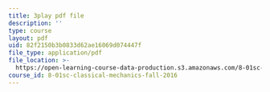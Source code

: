 ```yaml
---
title: 3play pdf file
description: ''
type: course
layout: pdf
uid: 82f2150b3b0833d62ae16069d074447f
file_type: application/pdf
file_location: >-
  https://open-learning-course-data-production.s3.amazonaws.com/8-01sc-classical-mechanics-fall-2016/82f2150b3b0833d62ae16069d074447f_EX0uHJbIw68.pdf
course_id: 8-01sc-classical-mechanics-fall-2016
---
```

